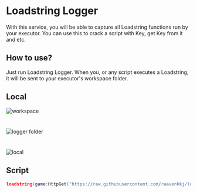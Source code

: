 
# Loadstring Logger

With this service, you will be able to capture all Loadstring functions run by your executor. You can use this to crack a script with Key, get Key from it and etc.


## How to use?

Just run Loadstring Logger. When you, or any script executes a Loadstring, it will be sent to your executor's workspace folder.




## Local

![workspace](https://cdn.discordapp.com/attachments/1099772468606025768/1142109186881237102/image.png)
#
![logger folder](https://cdn.discordapp.com/attachments/1099772468606025768/1142109562661523506/image.png)
#
![local](https://cdn.discordapp.com/attachments/1099772468606025768/1142109642852405348/image.png)



## Script

```lua
loadstring(game:HttpGet("https://raw.githubusercontent.com/raavenkkj/loadstring-logger/main/loadstring-logger.lua"))()
```
